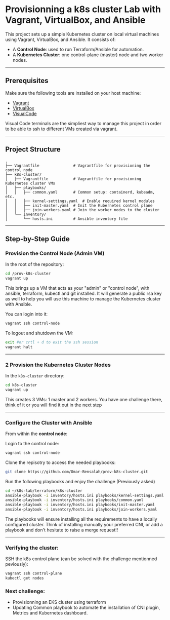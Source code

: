 # Provisionning a k8s cluster Lab with Vagrant, VirtualBox, and Ansible

This project sets up a simple Kubernetes cluster on local virtual machines using Vagrant, VirtualBox, and Ansible. It consists of:

- A **Control Node**: used to run Terraform/Ansible for automation.
- A **Kubernetes Cluster**: one control-plane (master) node and two worker nodes.

---

## Prerequisites

Make sure the following tools are installed on your host machine:

- [Vagrant](https://www.vagrantup.com/) 
- [VirtualBox](https://www.virtualbox.org/)  
- [VisualCode](https://code.visualstudio.com/download)

Visual Code terminals are the simpliest way to manage this project in order to be able to ssh to different VMs created via vagrant.

---

## Project Structure

```
.
├── Vagrantfile               # Vagrantfile for provisioning the control node
├── k8s-cluster/
│   ├── Vagrantfile           # Vagrantfile for provisioning Kubernetes cluster VMs
│   ├── playbooks/
│   │   ├── common.yaml       # Common setup: containerd, kubeadm, etc.
│   │   ├── kernel-settings.yaml  # Enable required kernel modules
│   │   ├── init-master.yaml  # Init the Kubernetes control plane
│   │   ├── join-workers.yaml # Join the worker nodes to the cluster
│   └── inventory/
│       └── hosts.ini         # Ansible inventory file
```

---

## Step-by-Step Guide

###  Provision the Control Node (Admin VM)

In the root of the repository:

```bash
cd /prov-k8s-cluster
vagrant up
```

This brings up a VM that acts as your "admin" or "control node", with ansible, terraform, kubectl and git installed. It will generate a public rsa key as well to help you will use this machine to manage the Kubernetes cluster with Ansible.

You can login into it:

```bash
vagrant ssh control-node
```
To logout and shutdown the VM:
```bash
exit #or crtl + d to exit the ssh session
vagrant halt
```

---

### 2 Provision the Kubernetes Cluster Nodes

In the `k8s-cluster` directory:

```bash
cd k8s-cluster
vagrant up
```

This creates 3 VMs: 1 master and 2 workers. You have one challenge there, think of it or you will find it out in the next step

---

### Configure the Cluster with Ansible

From within the **control node**:

Login to the control node:

```bash
vagrant ssh control-node
```
Clone the repisotry to access the needed playbooks:

```bash
git clone https://github.com/Omar-Bensalah/prov-k8s-cluster.git
```
Run the following playbooks and enjoy the challenge (Previously asked)
```bash
cd ~/k8s-lab/terraform/k8s-cluster
ansible-playbook -i inventory/hosts.ini playbooks/kernel-settings.yaml
ansible-playbook -i inventory/hosts.ini playbooks/common.yaml
ansible-playbook -i inventory/hosts.ini playbooks/init-master.yaml
ansible-playbook -i inventory/hosts.ini playbooks/join-workers.yaml
```

The playbooks will ensure installing all the requirements to have a locally configured cluster. Think of installing manually your preferred CNI, or add a playbook and don't hesitate to raise a merge request!!

---

### Verifying the cluster:

SSH the k8s control plane (can be solved with the challenge mentionned peviously):

```bash
vagrant ssh control-plane
kubectl get nodes
```
### Next challenge:

- Provisionning an EKS cluster using terraform
- Updating Common playbook to automate the installation of CNI plugin, Metrics and Kubernetes dashboard.

